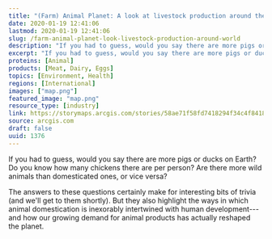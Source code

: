 ```yaml
---
title: "(Farm) Animal Planet: A look at livestock production around the world"
date: 2020-01-19 12:41:06
lastmod: 2020-01-19 12:41:06
slug: /farm-animal-planet-look-livestock-production-around-world
description: "If you had to guess, would you say there are more pigs or ducks on Earth? Do you know how many chickens there are per person? Are there more wild animals than domesticated ones, or vice versa?The answers to these questions certainly make for interesting bits of trivia (and we’ll get to them shortly). But they also highlight the ways in which animal domestication is inexorably intertwined with human development—and how our growing demand for animal products has actually reshaped the planet."
excerpt: "If you had to guess, would you say there are more pigs or ducks on Earth? Do you know how many chickens there are per person? Are there more wild animals than domesticated ones, or vice versa?The answers to these questions certainly make for interesting bits of trivia (and we’ll get to them shortly). But they also highlight the ways in which animal domestication is inexorably intertwined with human development—and how our growing demand for animal products has actually reshaped the planet."
proteins: [Animal]
products: [Meat, Dairy, Eggs]
topics: [Environment, Health]
regions: [International]
images: ["map.png"]
featured_image: "map.png"
resource_type: [industry]
link: https://storymaps.arcgis.com/stories/58ae71f58fd7418294f34c4f841895d8
source: arcgis.com
draft: false
uuid: 1376
---
```

If you had to guess, would you say there are more pigs or ducks on
Earth? Do you know how many chickens there are per person? Are there
more wild animals than domesticated ones, or vice versa?

The answers to these questions certainly make for interesting bits of
trivia (and we'll get to them shortly). But they also highlight the ways
in which animal domestication is inexorably intertwined with human
development---and how our growing demand for animal products has
actually reshaped the planet.
